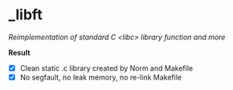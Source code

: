 # _libft

*Reimplementation of standard C &lt;libc> library function and more*

**Result**

- [x] Clean static .c library created by Norm and Makefile
- [x] No segfault, no leak memory, no re-link Makefile
